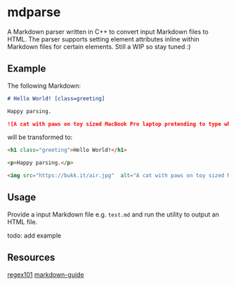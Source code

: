 # mdparse
A Markdown parser written in C++ to convert input Markdown files to HTML. The parser supports setting element attributes inline within Markdown files for certain elements. Still a WIP so stay tuned :)

## Example
The following Markdown:

```md
# Hello World! [class=greeting]

Happy parsing.

![A cat with paws on toy sized MacBook Pro laptop pretending to type while sitting on owners lap](https://bukk.it/air.jpg)
```

will be transformed to:

```html
<h1 class="greeting">Hello World!</h1>

<p>Happy parsing.</p>

<img src="https://bukk.it/air.jpg"  alt="A cat with paws on toy sized MacBook Pro laptop pretending to type while sitting on owners lap" />
```

## Usage
Provide a input Markdown file e.g. `test.md` and run the utility to output an HTML file.

todo: add example

## Resources
[regex101](https://regex101.com)
[markdown-guide](https://about.gitlab.com/handbook/markdown-guide/)